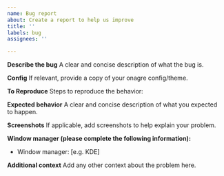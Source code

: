 ```yaml
---
name: Bug report
about: Create a report to help us improve
title: ''
labels: bug
assignees: ''

---
```


**Describe the bug**
A clear and concise description of what the bug is.

**Config** 
If relevant, provide a copy of your onagre config/theme. 

**To Reproduce**
Steps to reproduce the behavior:

**Expected behavior**
A clear and concise description of what you expected to happen.

**Screenshots**
If applicable, add screenshots to help explain your problem.

**Window manager (please complete the following information):**
 - Window manager: [e.g. KDE]

**Additional context**
Add any other context about the problem here.
